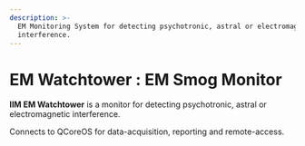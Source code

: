 ```yaml
---
description: >-
  EM Monitoring System for detecting psychotronic, astral or electromagnetic
  interference.
---
```


# EM Watchtower : EM Smog Monitor

**IIM EM Watchtower** is a monitor for detecting psychotronic, astral or electromagnetic interference.

Connects to QCoreOS for data-acquisition, reporting and remote-access.

